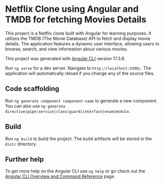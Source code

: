 # Netflix Clone using Angular and TMDB for fetching Movies Details

This project is a Netflix clone built with Angular for learning purposes. It utilizes the TMDB (The Movie Database) API to fetch and display movie details. The application features a dynamic user interface, allowing users to browse, search, and view information about various movies.

This project was generated with [Angular CLI](https://github.com/angular/angular-cli) version 17.3.6.

Run `ng serve` for a dev server. Navigate to `http://localhost:4200/`. The application will automatically reload if you change any of the source files.

## Code scaffolding

Run `ng generate component component-name` to generate a new component. You can also use `ng generate directive|pipe|service|class|guard|interface|enum|module`.

## Build

Run `ng build` to build the project. The build artifacts will be stored in the `dist/` directory.

## Further help
To get more help on the Angular CLI use `ng help` or go check out the [Angular CLI Overview and Command Reference](https://angular.io/cli) page.
